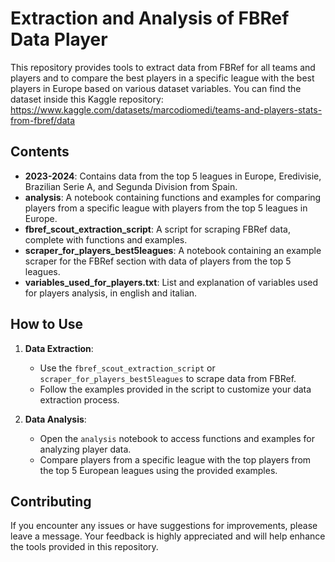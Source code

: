 # Extraction and Analysis of FBRef Data Player

This repository provides tools to extract data from FBRef for all teams and players and to compare the best players in a specific league with the best players in Europe based on various dataset variables. You can find the dataset inside this Kaggle repository: https://www.kaggle.com/datasets/marcodiomedi/teams-and-players-stats-from-fbref/data

## Contents

- **2023-2024**: Contains data from the top 5 leagues in Europe, Eredivisie, Brazilian Serie A, and Segunda Division from Spain.
- **analysis**: A notebook containing functions and examples for comparing players from a specific league with players from the top 5 leagues in Europe.
- **fbref_scout_extraction_script**: A script for scraping FBRef data, complete with functions and examples.
- **scraper_for_players_best5leagues**: A notebook containing an example scraper for the FBRef section with data of players from the top 5 leagues.
- **variables_used_for_players.txt**: List and explanation of variables used for players analysis, in english and italian. 

## How to Use

1. **Data Extraction**:
   - Use the `fbref_scout_extraction_script` or `scraper_for_players_best5leagues` to scrape data from FBRef.
   - Follow the examples provided in the script to customize your data extraction process.

2. **Data Analysis**:
   - Open the `analysis` notebook to access functions and examples for analyzing player data.
   - Compare players from a specific league with the top players from the top 5 European leagues using the provided examples.

## Contributing

If you encounter any issues or have suggestions for improvements, please leave a message. Your feedback is highly appreciated and will help enhance the tools provided in this repository.

